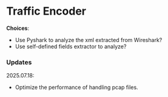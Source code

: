 # Traffic Encoder

**Choices**: 
- Use Pyshark to analyze the xml extracted from Wireshark? 
- Use self-defined fields extractor to analyze? 

### Updates

2025.07.18: 
- Optimize the performance of handling pcap files. 
